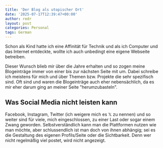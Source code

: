 ```yaml
---
title: 'Der Blog als utopischer Ort'
date: '2025-07-17T12:39:47+00:00'
author: redr
layout: post
categories: Personal
tags: German
---
```

Schon als Kind hatte ich eine Affinität für Technik und als ich Computer und das Internet entdeckte, wollte ich auch unbedingt eine eigene Webseite betreiben.

Dieser Wunsch blieb mir über die Jahre erhalten und so zogen meine Blogeinträge immer von einer bis zur nächsten Seite mit um. Dabei schreibe ich meistens für mich und über Themen bzw. Projekte die sehr spezifisch sind. Oft sind und waren die Blogeinträge auch eher nebensächlich, da es mir eher darum ging an meiner Seite "herumzubasteln".

## Was Social Media nicht leisten kann

Facebook, Instagram, Twitter (ich weigere mich es 𝕏 zu nennen) und so weiter sind für viele, mich eingeschlossen, zu einer Last oder sogar einem Zwang geworden.
Selbstverständlich kann man die Plattformen nutzen wie man möchte, aber schlussendlich ist man doch von ihnen abhängig; sei es die Gestaltung des eigenen Profils/Seite oder die Sichtbarkeit. Denn wer nicht regelmäßig viel postet, wird nicht angezeigt.